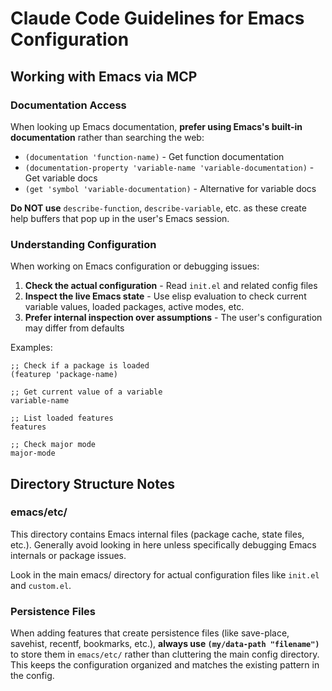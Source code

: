 # Claude Code Guidelines for Emacs Configuration

## Working with Emacs via MCP

### Documentation Access
When looking up Emacs documentation, **prefer using Emacs's built-in documentation** rather than searching the web:

- `(documentation 'function-name)` - Get function documentation
- `(documentation-property 'variable-name 'variable-documentation)` - Get variable docs
- `(get 'symbol 'variable-documentation)` - Alternative for variable docs

**Do NOT use** `describe-function`, `describe-variable`, etc. as these create help buffers that pop up in the user's Emacs session.

### Understanding Configuration
When working on Emacs configuration or debugging issues:

1. **Check the actual configuration** - Read `init.el` and related config files
2. **Inspect the live Emacs state** - Use elisp evaluation to check current variable values, loaded packages, active modes, etc.
3. **Prefer internal inspection over assumptions** - The user's configuration may differ from defaults

Examples:
```elisp
;; Check if a package is loaded
(featurep 'package-name)

;; Get current value of a variable
variable-name

;; List loaded features
features

;; Check major mode
major-mode
```

## Directory Structure Notes

### emacs/etc/
This directory contains Emacs internal files (package cache, state files, etc.). Generally avoid looking in here unless specifically debugging Emacs internals or package issues.

Look in the main emacs/ directory for actual configuration files like `init.el` and `custom.el`.

### Persistence Files
When adding features that create persistence files (like save-place, savehist, recentf, bookmarks, etc.), **always use `(my/data-path "filename")`** to store them in `emacs/etc/` rather than cluttering the main config directory. This keeps the configuration organized and matches the existing pattern in the config.
